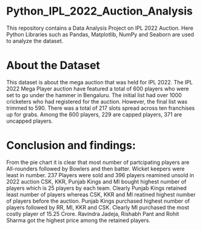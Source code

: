 # Python_IPL_2022_Auction_Analysis
This repository contains a Data Analysis Project on IPL 2022 Auction. Here Python Libraries such as Pandas, Matplotlib, NumPy and Seaborn are used to analyze the dataset.

# About the Dataset
This dataset is about the mega auction that was held for IPL 2022. The IPL 2022 Mega Player auction have featured a total of 600 players who were set to go under the hammer in Bengaluru. The initial list had over 1000 cricketers who had registered for the auction. However, the final list was trimmed to 590. There was a total of 217 slots spread across ten franchises up for grabs. Among the 600 players, 229 are capped players, 371 are uncapped players.

# Conclusion and findings:
From the pie chart it is clear that most number of partcipating players are All-rounders followed by Bowlers and then batter. Wicket keepers were least in number.
237 Players were sold and 396 players reamined unsold in 2022 auction
CSK, KKR, Punjab Kings and MI bought highest number of players which is 25 players by each team.
Clearly Punjab Kings retained least number of players whereas CSK, KKR and MI reatined highest number of players before the auction.
Punjab Kings purchased highest number of players followed by RR, MI, KKR and CSK.
Clearly MI purchased the most costly player of 15.25 Crore.
Ravindra Jadeja, Rishabh Pant and Rohit Sharma got the highest price among the retained players.
